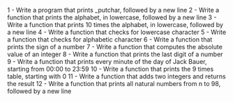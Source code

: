 1 - Write a program that prints _putchar, followed by a new line
2 - Write a function that prints the alphabet, in lowercase, followed by a new line
3 - Write a function that prints 10 times the alphabet, in lowercase, followed by a new line
4 - Write a function that checks for lowercase character
5 - Write a function that checks for alphabetic character
6 - Write a function that prints the sign of a number
7 - Write a function that computes the absolute value of an integer
8 - Write a function that prints the last digit of a number
9 - Write a function that prints every minute of the day of Jack Bauer, starting from 00:00 to 23:59
10 - Write a function that prints the 9 times table, starting with 0
11 - Write a function that adds two integers and returns the result
12 - Write a function that prints all natural numbers from n to 98, followed by a new line
